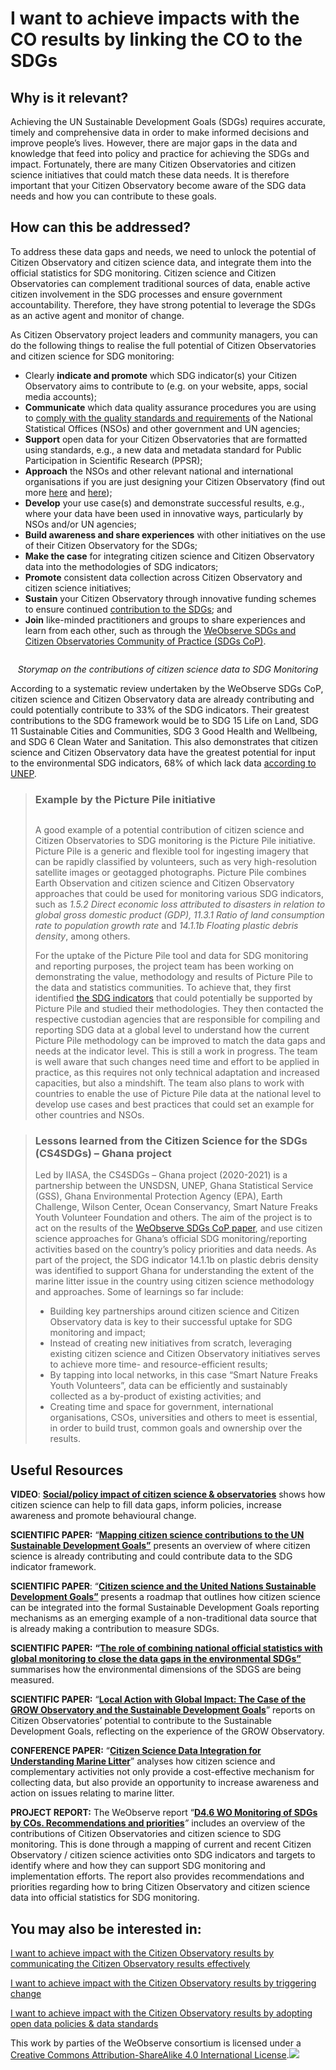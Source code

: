 # I want to achieve impacts with the CO results by linking the CO to the SDGs

## Why is it relevant?

Achieving the UN Sustainable Development Goals (SDGs) requires accurate, timely and comprehensive data in order to make informed decisions and improve people’s lives. However, there are major gaps in the data and knowledge that feed into policy and practice for achieving the SDGs and impact. Fortunately, there are many Citizen Observatories and citizen science initiatives that could match these data needs. It is therefore important that your Citizen Observatory become aware of the SDG data needs and how you can contribute to these goals.

## How can this be addressed?

To address these data gaps and needs, we need to unlock the potential of Citizen Observatory and citizen science data, and integrate them into the official statistics for SDG monitoring. Citizen science and Citizen Observatories can complement traditional sources of data, enable active citizen involvement in the SDG processes and ensure government accountability. Therefore, they have strong potential to leverage the SDGs as an active agent and monitor of change.

As Citizen Observatory project leaders and community managers, you can do the following things to realise the full potential of Citizen Observatories and citizen science for SDG monitoring:

* Clearly **indicate and promote** which SDG indicator(s) your Citizen Observatory aims to contribute to (e.g. on your website, apps, social media accounts);
* **Communicate** which data quality assurance procedures you are using to [comply with the quality standards and requirements](https://www.weobserve.eu/wo-cookbook/by-ensuring-data-quality/) of the National Statistical Offices (NSOs) and other government and UN agencies;
* **Support** open data for your Citizen Observatories that are formatted using standards, e.g., a new data and metadata standard for Public Participation in Scientific Research (PPSR);
* **Approach** the NSOs and other relevant national and international organisations if you are just designing your Citizen Observatory (find out more [here](https://www.weobserve.eu/wo-cookbook/i-want-to-set-up-a-citizen-observatory-via-a-suitable-co-design-process/) and [here](https://www.weobserve.eu/wo-cookbook/i-want-to-engage-stakeholders-by-learning-how-to-work-with-various-stakeholders-policy-makers-researchers-practitioners-etc/));
* **Develop** your use case(s) and demonstrate successful results, e.g., where your data have been used in innovative ways, particularly by NSOs and/or UN agencies;
* **Build awareness and share experiences** with other initiatives on the use of their Citizen Observatory for the SDGs;
* **Make the case** for integrating citizen science and Citizen Observatory data into the methodologies of SDG indicators;
* **Promote** consistent data collection across Citizen Observatory and citizen science initiatives;
* **Sustain** your Citizen Observatory through innovative funding schemes to ensure continued [contribution to the SDGs](https://www.weobserve.eu/wo-cookbook/want-to-ensure-sustainability-of-the-citizen-observatory-after-the-funding-period-by-accessing-open-funding-calls-for-community-groups-research-cs-projects/); and
* **Join** like-minded practitioners and groups to share experiences and learn from each other, such as through the [WeObserve SDGs and Citizen Observatories Community of Practice (SDGs CoP)](https://www.weobserve.eu/weobserve-cop4-sdgs/).

<figure><img src="https://www.weobserve.eu/wp-content/uploads/2021/03/Cookbook-1-1024x532.jpg" alt=""><figcaption></figcaption></figure>

<p align="center"><em>Storymap on the contributions of citizen science data to SDG Monitoring</em></p>

According to a systematic review undertaken by the WeObserve SDGs CoP, citizen science and Citizen Observatory data are already contributing and could potentially contribute to 33% of the SDG indicators. Their greatest contributions to the SDG framework would be to SDG 15 Life on Land, SDG 11 Sustainable Cities and Communities, SDG 3 Good Health and Wellbeing, and SDG 6 Clean Water and Sanitation. This also demonstrates that citizen science and Citizen Observatory data have the greatest potential for input to the environmental SDG indicators, 68% of which lack data [according to UNEP](https://www.unep.org/resources/report/measuring-progress-towards-achieving-environmental-dimension-sdgs).

> ### Example by the Picture Pile initiative
>
> <p align="center"><img src="https://www.weobserve.eu/wp-content/uploads/2021/03/Cookbook2-1448x2048-1-400x566.png" alt="" data-size="original"></p>
>
> A good example of a potential contribution of citizen science and Citizen Observatories to SDG monitoring is the Picture Pile initiative. Picture Pile is a generic and flexible tool for ingesting imagery that can be rapidly classified by volunteers, such as very high-resolution satellite images or geotagged photographs. Picture Pile combines Earth Observation and citizen science and Citizen Observatory approaches that could be used for monitoring various SDG indicators, such as _1.5.2 Direct economic loss attributed to disasters in relation to global gross domestic product (GDP), 11.3.1 Ratio of land consumption rate to population growth rate_ and _14.1.1b Floating plastic debris density_, among others.
>
> For the uptake of the Picture Pile tool and data for SDG monitoring and reporting purposes, the project team has been working on demonstrating the value, methodology and results of Picture Pile to the data and statistics communities. To achieve that, they first identified [the SDG indicators](https://unstats.un.org/sdgs/metadata/) that could potentially be supported by Picture Pile and studied their methodologies. They then contacted the respective custodian agencies that are responsible for compiling and reporting SDG data at a global level to understand how the current Picture Pile methodology can be improved to match the data gaps and needs at the indicator level. This is still a work in progress. The team is well aware that such changes need time and effort to be applied in practice, as this requires not only technical adaptation and increased capacities, but also a mindshift. The team also plans to work with countries to enable the use of Picture Pile data at the national level to develop use cases and best practices that could set an example for other countries and NSOs.

> ### Lessons learned from the Citizen Science for the SDGs (CS4SDGs) – Ghana project
>
> Led by IIASA, the CS4SDGs – Ghana project (2020-2021) is a partnership between the UNSDSN, UNEP, Ghana Statistical Service (GSS), Ghana Environmental Protection Agency (EPA), Earth Challenge, Wilson Center, Ocean Conservancy, Smart Nature Freaks Youth Volunteer Foundation and others. The aim of the project is to act on the results of the [WeObserve SDGs CoP paper](https://link.springer.com/article/10.1007/s11625-020-00833-7), and use citizen science approaches for Ghana’s official SDG monitoring/reporting activities based on the country’s policy priorities and data needs. As part of the project, the SDG indicator 14.1.1b on plastic debris density was identified to support Ghana for understanding the extent of the marine litter issue in the country using citizen science methodology and approaches. Some of learnings so far include:
>
> * Building key partnerships around citizen science and Citizen Observatory data is key to their successful uptake for SDG monitoring and impact;
> * Instead of creating new initiatives from scratch, leveraging existing citizen science and Citizen Observatory initiatives serves to achieve more time- and resource-efficient results;
> * By tapping into local networks, in this case “Smart Nature Freaks Youth Volunteers”, data can be efficiently and sustainably collected as a by-product of existing activities; and
> * Creating time and space for government, international organisations, CSOs, universities and others to meet is essential, in order to build trust, common goals and ownership over the results.

## Useful Resources

**VIDEO**: [**Social/policy impact of citizen science & observatories**](https://drive.google.com/file/d/1yIVb3-6LFhgsIrIvtzBrF9nC3JHxL01q/view?usp=sharing) shows how citizen science can help to fill data gaps, inform policies, increase awareness and promote behavioural change.

**SCIENTIFIC PAPER:** “[**Mapping citizen science contributions to the UN Sustainable Development Goals”**](https://link.springer.com/article/10.1007/s11625-020-00833-7) presents an overview of where citizen science is already contributing and could contribute data to the SDG indicator framework.

**SCIENTIFIC PAPER**: “[**Citizen science and the United Nations Sustainable Development Goals”**](https://www.nature.com/articles/s41893-019-0390-3) presents a roadmap that outlines how citizen science can be integrated into the formal Sustainable Development Goals reporting mechanisms as an emerging example of a non-traditional data source that is already making a contribution to measure SDGs.

**SCIENTIFIC PAPER:** **“**[**The role of combining national official statistics with global monitoring to close the data gaps in the environmental SDGs”**](https://content.iospress.com/articles/statistical-journal-of-the-iaos/sji200648) summarises how the environmental dimensions of the SDGS are being measured.

**SCIENTIFIC PAPER:** “[**Local Action with Global Impact: The Case of the GROW Observatory and the Sustainable Development Goals**](https://discovery.dundee.ac.uk/en/publications/local-action-with-global-impact-the-case-of-the-grow-observatory-)” reports on Citizen Observatories’ potential to contribute to the Sustainable Development Goals, reflecting on the experience of the GROW Observatory.

**CONFERENCE PAPER:** “[**Citizen Science Data Integration for Understanding Marine Litter**](http://pure.iiasa.ac.at/id/eprint/16095/1/22_Camera_ready_paper.pdf)” analyses how citizen science and complementary activities not only provide a cost-effective mechanism for collecting data, but also provide an opportunity to increase awareness and action on issues relating to marine litter.

**PROJECT REPORT:** The WeObserve report “[**D4.6 WO Monitoring of SDGs by COs. Recommendations and priorities**](https://zenodo.org/record/4001662#.YEDi9pNKhR0)_”_ includes an overview of the contributions of Citizen Observatories and citizen science to SDG monitoring. This is done through a mapping of current and recent Citizen Observatory / citizen science activities onto SDG indicators and targets to identify where and how they can support SDG monitoring and implementation efforts. The report also provides recommendations and priorities regarding how to bring Citizen Observatory and citizen science data into official statistics for SDG monitoring.

## You may also be interested in:

[I want to achieve impact with the Citizen Observatory results by communicating the Citizen Observatory results effectively](../creating-and-running-a-citizen-observatory/i-want-to-work-with-data-by-integrating-data-from-several-citizen-observatories-other-sources.md)

[I want to achieve impact with the Citizen Observatory results by triggering change](../creating-and-running-a-citizen-observatory/i-want-to-work-with-data-by-integrating-data-from-several-citizen-observatories-other-sources.md)

[I want to achieve impact with the Citizen Observatory results by adopting open data policies & data standards](../creating-and-running-a-citizen-observatory/i-want-to-work-with-data-by-integrating-data-from-several-citizen-observatories-other-sources.md)



This work by parties of the WeObserve consortium is licensed under a [Creative Commons Attribution-ShareAlike 4.0 International License](https://creativecommons.org/licenses/by-sa/2.0/).![](https://www.weobserve.eu/wp-content/uploads/2021/03/CC.png)
